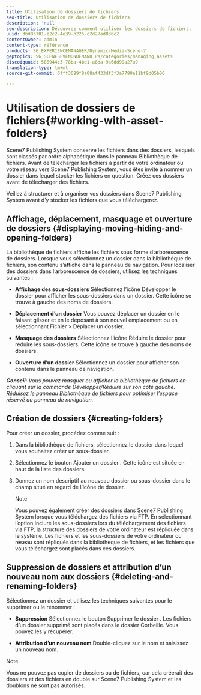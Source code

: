 ```yaml
---
title: Utilisation de dossiers de fichiers
seo-title: Utilisation de dossiers de fichiers
description: 'null'
seo-description: Découvrez comment utiliser les dossiers de fichiers.
uuid: 3bd83701-e2c2-4e39-b225-c2d27ad836c2
contentOwner: admin
content-type: référence
products: SG_EXPERIENCEMANAGER/Dynamic-Media-Scene-7
geptopics: SG_SCENESEVENONDEMAND_PK/categories/managing_assets
discoiquuid: 588944c3-78ba-4bd1-a8da-9a6dd99a27a9
translation-type: tm+mt
source-git-commit: 6fff3699f8a08af433df3f3a7790a11bf9d05b00

---
```



# Utilisation de dossiers de fichiers{#working-with-asset-folders}

Scene7 Publishing System conserve les fichiers dans des dossiers, lesquels sont classés par ordre alphabétique dans le panneau Bibliothèque de fichiers. Avant de télécharger les fichiers à partir de votre ordinateur ou votre réseau vers Scene7 Publishing System, vous êtes invité à nommer un dossier dans lequel stocker les fichiers en question. Créez ces dossiers avant de télécharger des fichiers.

Veillez à structurer et à organiser vos dossiers dans Scene7 Publishing System avant d’y stocker les fichiers que vous téléchargerez.

## Affichage, déplacement, masquage et ouverture de dossiers {#displaying-moving-hiding-and-opening-folders}

La bibliothèque de fichiers affiche les fichiers sous forme d’arborescence de dossiers. Lorsque vous sélectionnez un dossier dans la bibliothèque de fichiers, son contenu s’affiche dans le panneau de navigation. Pour localiser des dossiers dans l’arborescence de dossiers, utilisez les techniques suivantes :

* **Affichage des sous-dossiers** Sélectionnez l’icône Développer le dossier pour afficher les sous-dossiers dans un dossier. Cette icône se trouve à gauche des noms de dossiers.

* **Déplacement d’un dossier** Vous pouvez déplacer un dossier en le faisant glisser et en le déposant à son nouvel emplacement ou en sélectionnant Fichier &gt; Déplacer un dossier.

* **Masquage des dossiers** Sélectionnez l’icône Réduire le dossier pour réduire les sous-dossiers. Cette icône se trouve à gauche des noms de dossiers.

* **Ouverture d’un dossier** Sélectionnez un dossier pour afficher son contenu dans le panneau de navigation.

***Conseil**: Vous pouvez masquer ou afficher la bibliothèque de fichiers en cliquant sur la commande Développer/Réduire sur son côté gauche. Réduisez le panneau Bibliothèque de fichiers pour optimiser l’espace réservé au panneau de navigation.*

## Création de dossiers {#creating-folders}

Pour créer un dossier, procédez comme suit :

1. Dans la bibliothèque de fichiers, sélectionnez le dossier dans lequel vous souhaitez créer un sous-dossier.
1. Sélectionnez le bouton Ajouter un dossier . Cette icône est située en haut de la liste des dossiers.
1. Donnez un nom descriptif au nouveau dossier ou sous-dossier dans le champ situé en regard de l’icône de dossier.

   >[!NOTE]
   >
   >Vous pouvez également créer des dossiers dans Scene7 Publishing System lorsque vous téléchargez des fichiers via FTP. En sélectionnant l’option Inclure les sous-dossiers lors du téléchargement des fichiers via FTP, la structure des dossiers de votre ordinateur est répliquée dans le système. Les fichiers et les sous-dossiers de votre ordinateur ou réseau sont répliqués dans la bibliothèque de fichiers, et les fichiers que vous téléchargez sont placés dans ces dossiers.

## Suppression de dossiers et attribution d’un nouveau nom aux dossiers {#deleting-and-renaming-folders}

Sélectionnez un dossier et utilisez les techniques suivantes pour le supprimer ou le renommer :

* **Suppression** Sélectionnez le bouton Supprimer le dossier . Les fichiers d’un dossier supprimé sont placés dans le dossier Corbeille. Vous pouvez les y récupérer.

* **Attribution d’un nouveau nom** Double-cliquez sur le nom et saisissez un nouveau nom.

>[!NOTE]
>
>Vous ne pouvez pas copier de dossiers ou de fichiers, car cela créerait des dossiers et des fichiers en double sur Scene7 Publishing System et les doublons ne sont pas autorisés.
